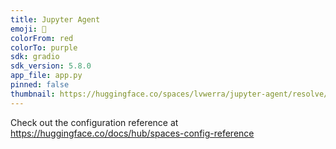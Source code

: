 ```yaml
---
title: Jupyter Agent
emoji: 🏃
colorFrom: red
colorTo: purple
sdk: gradio
sdk_version: 5.8.0
app_file: app.py
pinned: false
thumbnail: https://huggingface.co/spaces/lvwerra/jupyter-agent/resolve/main/jupyter-agent.png
---
```


Check out the configuration reference at https://huggingface.co/docs/hub/spaces-config-reference
